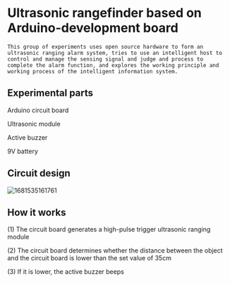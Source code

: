 # Ultrasonic rangefinder based on Arduino-development board

    This group of experiments uses open source hardware to form an ultrasonic ranging alarm system, tries to use an intelligent host to control and manage the sensing signal and judge and process to complete the alarm function, and explores the working principle and working process of the intelligent information system.

## Experimental parts


Arduino circuit board

Ultrasonic module

Active buzzer

9V battery

## Circuit design

![1681535161761](image/en-us/1681535161761.png)

## How it works


(1) The circuit board generates a high-pulse trigger ultrasonic ranging module

(2) The circuit board determines whether the distance between the object and the circuit board is lower than the set value of 35cm

(3) If it is lower, the active buzzer beeps
